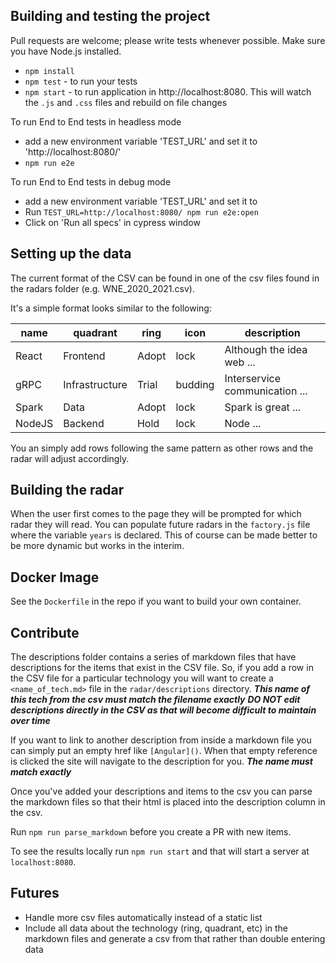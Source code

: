 ## Building and testing the project

Pull requests are welcome; please write tests whenever possible. Make sure you have Node.js installed.

- `npm install`
- `npm test` - to run your tests
- `npm start` - to run application in http://localhost:8080. This will watch the `.js` and `.css` files and rebuild on file changes

To run End to End tests in headless mode

- add a new environment variable 'TEST_URL' and set it to 'http://localhost:8080/'
- `npm run e2e`

To run End to End tests in debug mode

- add a new environment variable 'TEST_URL' and set it to
- Run `TEST_URL=http://localhost:8080/ npm run e2e:open`
- Click on 'Run all specs' in cypress window

## Setting up the data

The current format of the CSV can be found in one of the csv files found in the radars folder (e.g. WNE_2020_2021.csv).

It's a simple format looks similar to the following:

| name   | quadrant       | ring  | icon    | description                    |
| ------ | -------------- | ----- | ------- | ------------------------------ |
| React  | Frontend       | Adopt | lock    | Although the idea web ...      |
| gRPC   | Infrastructure | Trial | budding | Interservice communication ... |
| Spark  | Data           | Adopt | lock    | Spark is great ...             |
| NodeJS | Backend        | Hold  | lock    | Node ...                       |

You an simply add rows following the same pattern as other rows and the radar will adjust accordingly.

## Building the radar

When the user first comes to the page they will be prompted for which radar they will read. You can populate future radars in the `factory.js` file where the variable `years` is declared. This of course can be made better to be more dynamic but works in the interim.

## Docker Image

See the `Dockerfile` in the repo if you want to build your own container.

## Contribute

The descriptions folder contains a series of markdown files that have descriptions for the items that exist in the CSV file. So, if you add a row in the CSV file for a particular technology you will want to create a `<name_of_tech.md>` file in the `radar/descriptions` directory.
**_This name of this tech from the csv must match the filename exactly_**
**_DO NOT edit descriptions directly in the CSV as that will become difficult to maintain over time_**

If you want to link to another description from inside a markdown file you can simply put an empty href like `[Angular]()`. When that empty reference is clicked the site will navigate to the description for you.
**_The name must match exactly_**

Once you've added your descriptions and items to the csv you can parse the markdown files so that their html is placed into the description column in the csv.

Run `npm run parse_markdown` before you create a PR with new items.

To see the results locally run `npm run start` and that will start a server at `localhost:8080`.

## Futures

- Handle more csv files automatically instead of a static list
- Include all data about the technology (ring, quadrant, etc) in the markdown files and generate a csv from that rather than double entering data
